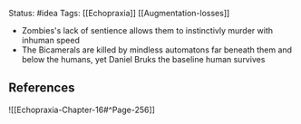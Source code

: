 Status: #idea
Tags: [[Echopraxia]] [[Augmentation-losses]]

* Zombies's lack of sentience allows them to instinctivly murder with inhuman speed
* The Bicamerals are killed by mindless automatons far beneath them and below the humans, yet Daniel Bruks the baseline human survives

## References

![[Echopraxia-Chapter-16#^Page-256]]